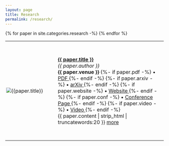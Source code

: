 ```yaml
---
layout: page
title: Research
permalink: /research/
---
```


<table style="border: 0px;">
<colgroup>
<col width="30%" />
<col width="70%" />
</colgroup>
<tbody>
{% for paper in site.categories.research -%}
<tr style="border:0px;">
  <td style="border:0px; padding:.2em;">
    <img src="{{paper.picture}}" alt="{{paper.title}}" style="max-height:12em; margin:auto; display:block;">
  </td>
  <td style="border: 0px; padding:3em 1em;">
  <div><b><a href="{{ paper.url }}">{{ paper.title }}</a></b></div>
  <div><i>{{ paper.author }}</i></div>
  <div>
    <b>{{ paper.venue }} </b>
    {%- if paper.pdf -%} • <span><a href="{{paper.pdf}}"> PDF </a> </span> {%- endif -%}
    {%- if paper.arxiv -%} • <span><a href="{{paper.arxiv}}"> arXiv </a> </span> {%- endif -%}
    {%- if paper.website -%} • <span><a href="{{paper.website}}"> Website </a> </span> {%- endif -%}
    {%- if paper.conf -%} • <span><a href="{{paper.conf}}"> Conference Page </a> </span> {%- endif -%}
    {%- if paper.video -%} • <span><a href="{{paper.video}}"> Video </a> </span> {%- endif -%}
  </div>
  <div>{{ paper.content | strip_html | truncatewords:20  }} <a href="{{ paper.url }}">more</a></div>
  </td>
</tr>
{% endfor %}
</tbody>
</table>
